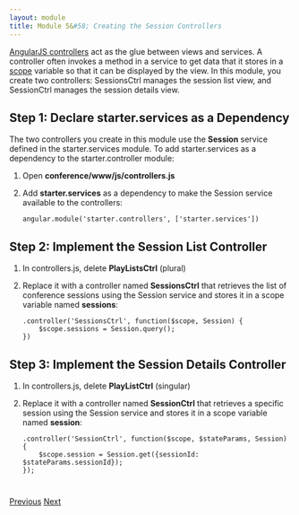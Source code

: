 ```yaml
---
layout: module
title: Module 5&#58; Creating the Session Controllers
---
```

[AngularJS controllers](https://docs.angularjs.org/guide/controller) act as the glue between views and services. A controller often invokes a method in a service to get data that it stores in a [scope](https://docs.angularjs.org/guide/scope) variable so that it can be displayed by the view. In this module, you create two controllers: SessionsCtrl manages the session list view, 
and SessionCtrl manages the session details view.


## Step 1: Declare starter.services as a Dependency

The two controllers you create in this module use the **Session** service defined in the starter.services module. To 
add 
starter.services as a dependency to the starter.controller module: 

1. Open **conference/www/js/controllers.js**

1. Add **starter.services** as a dependency to make the Session service available to the controllers:

    ```
    angular.module('starter.controllers', ['starter.services'])
    ```

## Step 2: Implement the Session List Controller

1. In controllers.js, delete **PlayListsCtrl** (plural)

1. Replace it with a controller named **SessionsCtrl** that retrieves the list of conference sessions using the Session 
service and stores it in a scope variable named **sessions**:

    ```
    .controller('SessionsCtrl', function($scope, Session) {
        $scope.sessions = Session.query();
    })
    ```

## Step 3: Implement the Session Details Controller

1. In controllers.js, delete **PlayListCtrl** (singular)
 
1. Replace it with a controller named **SessionCtrl** that retrieves a specific session using the Session service and 
stores it in a scope variable named **session**:

    ```
    .controller('SessionCtrl', function($scope, $stateParams, Session) {
        $scope.session = Session.get({sessionId: $stateParams.sessionId});
    });
    
    ```



<div class="row" style="margin-top:40px;">
<div class="col-sm-12">
<a href="create-angular-service.html" class="btn btn-default"><i class="glyphicon glyphicon-chevron-left"></i> 
Previous</a>
<a href="create-ionic-template.html" class="btn btn-default pull-right">Next <i class="glyphicon 
glyphicon-chevron-right"></i></a>
</div>
</div>


